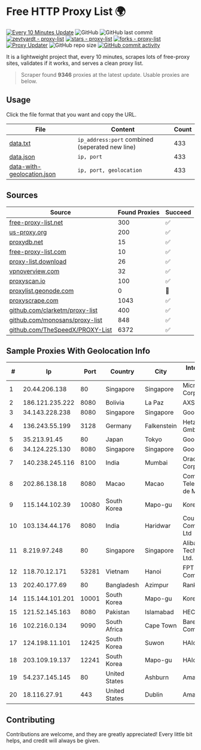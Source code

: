 
# Free HTTP Proxy List 🌍

[![Every 10 Minutes Update](https://github.com/mertguvencli/http-proxy-list/actions/workflows/main.yml/badge.svg?branch=main)](https://github.com/mertguvencli/http-proxy-list/actions/workflows/main.yml)
![GitHub](https://img.shields.io/github/license/mertguvencli/http-proxy-list)
![GitHub last commit](https://img.shields.io/github/last-commit/mertguvencli/http-proxy-list)
[![zevtyardt - proxy-list](https://img.shields.io/static/v1?label=zevtyardt&message=proxy-list&color=blue&logo=github)](https://github.com/zevtyardt/proxy-list "Go to GitHub repo")
[![stars - proxy-list](https://img.shields.io/github/stars/zevtyardt/proxy-list?style=social)](https://github.com/zevtyardt/proxy-list)
[![forks - proxy-list](https://img.shields.io/github/forks/zevtyardt/proxy-list?style=social)](https://github.com/zevtyardt/proxy-list)
[![Proxy Updater](https://github.com/zevtyardt/proxy-list/workflows/Proxy%20Updater/badge.svg)](https://github.com/zevtyardt/proxy-list/actions?query=workflow:"Proxy+Updater")
![GitHub repo size](https://img.shields.io/github/repo-size/zevtyardt/proxy-list)
[![GitHub commit activity](https://img.shields.io/github/commit-activity/m/zevtyardt/proxy-list?logo=commits)](https://github.com/zevtyardt/proxy-list/commits/main)

It is a lightweight project that, every 10 minutes, scrapes lots of free-proxy sites, validates if it works, and serves a clean proxy list.

> Scraper found **9346** proxies at the latest update. Usable proxies are below.

## Usage

Click the file format that you want and copy the URL.

|File|Content|Count|
|----|-------|-----|
|[data.txt](https://raw.githubusercontent.com/mertguvencli/http-proxy-list/main/proxy-list/data.txt)|`ip_address:port` combined (seperated new line)|433|
|[data.json](https://raw.githubusercontent.com/mertguvencli/http-proxy-list/main/proxy-list/data.json)|`ip, port`|433|
|[data-with-geolocation.json](https://raw.githubusercontent.com/mertguvencli/http-proxy-list/main/proxy-list/data-with-geolocation.json)|`ip, port, geolocation`|433|

## Sources

|Source|Found Proxies|Succeed|
|------|-------------|-------|
|[free-proxy-list.net](https://free-proxy-list.net)|300|✅|
|[us-proxy.org](https://www.us-proxy.org)|200|✅|
|[proxydb.net](http://proxydb.net)|15|✅|
|[free-proxy-list.com](https://free-proxy-list.com/?page=&port=&type%5B%5D=http&type%5B%5D=https&up_time=0&search=Search)|10|✅|
|[proxy-list.download](https://www.proxy-list.download/HTTP)|26|✅|
|[vpnoverview.com](https://vpnoverview.com/privacy/anonymous-browsing/free-proxy-servers)|32|✅|
|[proxyscan.io](https://www.proxyscan.io)|100|✅|
|[proxylist.geonode.com](https://proxylist.geonode.com/api/proxy-list?limit=300&page=1&sort_by=lastChecked&sort_type=desc&protocols=http,https)|0|🚫|
|[proxyscrape.com](https://api.proxyscrape.com/v2/?request=displayproxies&protocol=http&timeout=10000&country=all&ssl=all&anonymity=all)|1043|✅|
|[github.com/clarketm/proxy-list](https://raw.githubusercontent.com/clarketm/proxy-list/master/proxy-list-raw.txt)|400|✅|
|[github.com/monosans/proxy-list](https://raw.githubusercontent.com/monosans/proxy-list/main/proxies/http.txt)|848|✅|
|[github.com/TheSpeedX/PROXY-List](https://raw.githubusercontent.com/TheSpeedX/PROXY-List/master/http.txt)|6372|✅|


## Sample Proxies With Geolocation Info

|#|Ip|Port|Country|City|Internet Service Provider|
|-|--|----|-------|----|-------------------------|
|1|20.44.206.138|80|Singapore|Singapore|Microsoft Corporation|
|2|186.121.235.222|8080|Bolivia|La Paz|AXS Bolivia S. A.|
|3|34.143.228.238|8080|Singapore|Singapore|Google LLC|
|4|136.243.55.199|3128|Germany|Falkenstein|Hetzner Online GmbH|
|5|35.213.91.45|80|Japan|Tokyo|Google LLC|
|6|34.124.225.130|8080|Singapore|Singapore|Google LLC|
|7|140.238.245.116|8100|India|Mumbai|Oracle Corporation|
|8|202.86.138.18|8080|Macao|Macao|Companhia de Telecomunicacoes de Macau|
|9|115.144.102.39|10080|South Korea|Mapo-gu|Korea Telecom|
|10|103.134.44.176|8080|India|Haridwar|Countrylink Communiction Pvt Ltd|
|11|8.219.97.248|80|Singapore|Singapore|Alibaba (US) Technology Co., Ltd.|
|12|118.70.12.171|53281|Vietnam|Hanoi|FPT Telecom Company|
|13|202.40.177.69|80|Bangladesh|Azimpur|Ranks ITT|
|14|115.144.101.201|10001|South Korea|Mapo-gu|Korea Telecom|
|15|121.52.145.163|8080|Pakistan|Islamabad|HEC|
|16|102.216.0.134|9090|South Africa|Cape Town|Baremetal Computer Traders|
|17|124.198.11.101|12425|South Korea|Suwon|HAIonNet|
|18|203.109.19.137|12241|South Korea|Mapo-gu|HAIonNet|
|19|54.237.145.145|80|United States|Ashburn|Amazon.com, Inc.|
|20|18.116.27.91|443|United States|Dublin|Amazon.com, Inc.|



## Contributing

Contributions are welcome, and they are greatly appreciated! Every
little bit helps, and credit will always be given.


